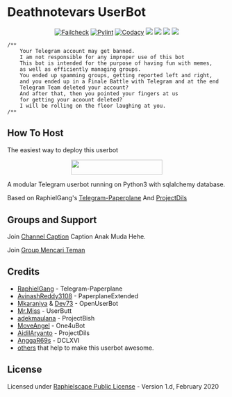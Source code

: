 # Deathnotevars UserBot

<p align="center">
    <a href="https://github.com/ronaldyganteng/Deathnotevars/actions?query=workflow%3AFailCheck" > <img src="https://img.shields.io/github/workflow/status/ronaldyganteng/Deathnotevars/FailCheck/master?style=for-the-badge&logo=github-actions&logoColor=green" alt="Failcheck" /></a>
    <a href="https://github.com/ronaldyganteng/Deathnotevars/actions?query=workflow%3Apylint"> <img src="https://img.shields.io/github/workflow/status/ronaldyganteng/Deathnotevars/pylint/master?label=pylint&style=for-the-badge&logo=github-actions&logoColor=green" alt="Pylint" /></a>
    <a href="https://app.codacy.com/manual/ronaldyganteng/Deathnotevars/dashboard"> <img src="https://img.shields.io/codacy/grade/4d58f2a402b54aed8a7d95f7add45a81?color=brightgreen&logo=codacy&logoColor=green&style=for-the-badge" alt="Codacy" /></a>
    <a href="https://github.com/ronaldyganteng/Deathnotevars"> <img src="https://img.shields.io/github/repo-size/ronaldyganteng/Deathnotevars?color=brightgreen&logo=github&logoColor=green&style=for-the-badge" /></a>
    <a href="https://github.com/ronaldyganteng/Deathnotevars/commits/master"> <img src="https://img.shields.io/github/last-commit/ronaldyganteng/Deathnotevars?color=brightgreen&logo=github&logoColor=green&style=for-the-badge" /></a>
    <a href="https://github.com/ronaldyganteng/Deathnotevars/issues"> <img src="https://img.shields.io/github/issues/ronaldyganteng/Deathnotevars?color=brightgreen&logo=github&logoColor=green&style=for-the-badge" /></a>
    <a href="https://github.com/ronaldyganteng/Deathnotevars/network/members"> <img src="https://img.shields.io/github/forks/ronaldyganteng/Deathnotevars?color=brightgreen&logo=github&logoColor=green&style=for-the-badge" /></a>
</p>

```
/**
    Your Telegram account may get banned.
    I am not responsible for any improper use of this bot
    This bot is intended for the purpose of having fun with memes,
    as well as efficiently managing groups.
    You ended up spamming groups, getting reported left and right,
    and you ended up in a Finale Battle with Telegram and at the end
    Telegram Team deleted your account?
    And after that, then you pointed your fingers at us
    for getting your acoount deleted?
    I will be rolling on the floor laughing at you.
/**
```

## How To Host

The easiest way to deploy this userbot

<p align="center"><a href="https://heroku.com/deploy?template=https://github.com/ronaldyganteng/Deathnotevars/tree/master"> <img src="https://img.shields.io/badge/Deploy%20To%20Heroku-red?style=for-the-badge&logo=heroku" width="210" height="34.45"/></a></p>

A modular Telegram userbot running on Python3 with sqlalchemy database.

Based on RaphielGang's [Telegram-Paperplane](https://github.com/RaphielGang/Telegram-Paperplane) And [ProjectDils](https://github.com/aidilaryanto/ProjectDils)

## Groups and Support
Join [Channel Caption](https://t.me/captionanakmuda) Caption Anak Muda Hehe.

Join [Group Mencari Teman](https://t.me/humangabutguys) 

## Credits
*   [RaphielGang](https://github.com/RaphielGang) - Telegram-Paperplane
*   [AvinashReddy3108](https://github.com/AvinashReddy3108) - PaperplaneExtended
*   [Mkaraniya](https://github.com/mkaraniya) & [Dev73](https://github.com/Devp73) - OpenUserBot
*   [Mr.Miss](https://github.com/keselekpermen69) - UserButt
*   [adekmaulana](https://github.com/adekmaulana) - ProjectBish
*   [MoveAngel](https://github.com/MoveAngel) - One4uBot
*   [AidilAryanto](https://github.com/aidilaryanto) - ProjectDils 
*   [AnggaR69s](https://github.com/GengKapak/DCLXVI) - DCLXVI
*   [others](https://github.com/ronaldyganteng/Deathnotevars/graphs/contributors) that help to make this userbot awesome.

## License
Licensed under [Raphielscape Public License](https://github.com/ronaldyganteng/Deathnotevars/blob/master/LICENSE) - Version 1.d, February 2020
